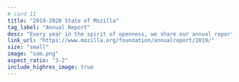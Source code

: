 ```yaml
---
# card 11
title: "2019-2020 State of Mozilla"
tag_label: "Annual Report"
desc: "Every year in the spirit of openness, we share our annual report to show how we are meeting the challenges of online life."
link_url: "https://www.mozilla.org/foundation/annualreport/2019/"
size: "small"
image: "som.png"
aspect_ratio: "3-2"
include_highres_image: true
---
```

